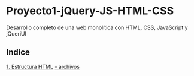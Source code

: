 # Proyecto1-jQuery-JS-HTML-CSS
Desarrollo completo de una web monolítica con HTML, CSS, JavaScript y jQueriUI

## Indice

[1. Estructura HTML](01-maquetacionEstilos/maquetacionEstilos.md)
[- archivos](01-maquetacionEstilos/)